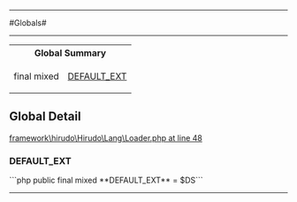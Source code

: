 - - -

#Globals#

- - -

<table id="summary_global" class="title">
<tr><th colspan="2" class="title">Global Summary</th></tr>
<tr>
<td>final  mixed</td>
<td class="description"><p class="name"><a href="#DEFAULT_EXT">DEFAULT_EXT</a></p></td>
</tr>
</table>

<h2 id="detail_global">Global Detail</h2>

<a href="https://github.com/JeyDotC/Hirudo/blob/master/framework/hirudo/Hirudo/Lang/Loader.php#L48" target='_blank'>framework\hirudo\Hirudo\Lang\Loader.php at line 48</a>

<h3 id="DEFAULT_EXT">DEFAULT_EXT</h3>
```php
public final  mixed **DEFAULT_EXT** = $DS```
<div class="details">
</div>

- - -

